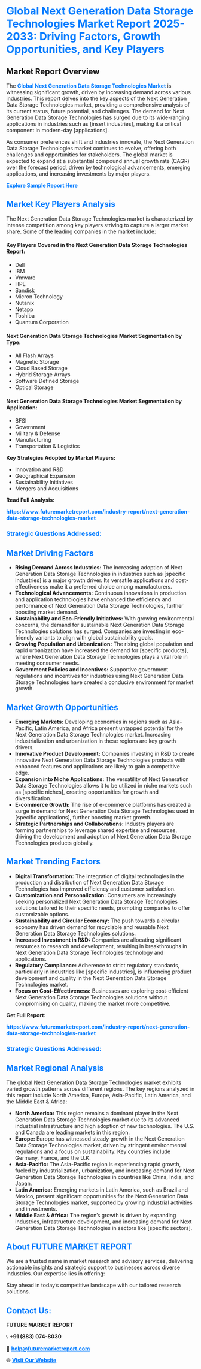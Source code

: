 <h1 style="color: #007BFF;">Global Next Generation Data Storage Technologies Market Report 2025-2033: Driving Factors, Growth Opportunities, and Key Players</h1>

<section id="overview">
<h2>Market Report Overview</h2>
<p>The <a href="https://www.futuremarketreport.com/industry-report/next-generation-data-storage-technologies-market" style="color: #007BFF; text-decoration: none;"><strong>Global Next Generation Data Storage Technologies Market</strong></a> is witnessing significant growth, driven by increasing demand across various industries. This report delves into the key aspects of the Next Generation Data Storage Technologies market, providing a comprehensive analysis of its current status, future potential, and challenges. The demand for Next Generation Data Storage Technologies has surged due to its wide-ranging applications in industries such as [insert industries], making it a critical component in modern-day [applications].</p>
<p>As consumer preferences shift and industries innovate, the Next Generation Data Storage Technologies market continues to evolve, offering both challenges and opportunities for stakeholders. The global market is expected to expand at a substantial compound annual growth rate (CAGR) over the forecast period, driven by technological advancements, emerging applications, and increasing investments by major players.</p>
</section>

<section id="overview">
<p><a href="https://www.futuremarketreport.com/request-sample/reportId=63716" style="color: #007BFF; text-decoration: none;"><strong>Explore Sample Report Here</strong></a></p>
</section>

<section id="key-players">
<h2 style="color: #007BFF;">Market Key Players Analysis</h2>
<p>The Next Generation Data Storage Technologies market is characterized by intense competition among key players striving to capture a larger market share. Some of the leading companies in the market include:</p>
<h4>Key Players Covered in the Next Generation Data Storage Technologies Report:</h4>
<ul><li>Dell</li><li>IBM</li><li>Vmware</li><li>HPE</li><li>Sandisk</li><li>Micron Technology</li><li>Nutanix</li><li>Netapp</li><li>Toshiba</li><li>Quantum Corporation</li></ul>
<h4>Next Generation Data Storage Technologies Market Segmentation by Type:</h4>
<ul><li>All Flash Arrays</li><li>Magnetic Storage</li><li>Cloud Based Storage</li><li>Hybrid Storage Arrays</li><li>Software Defined Storage</li><li>Optical Storage</li></ul>

<h4>Next Generation Data Storage Technologies Market Segmentation by Application:</h4>
<ul><li>BFSI</li><li>Government</li><li>Military &amp; Defense</li><li>Manufacturing</li><li>Transportation &amp; Logistics</li></ul>
<p><strong>Key Strategies Adopted by Market Players:</strong></p>
<ul>
<li>Innovation and R&D</li>
<li>Geographical Expansion</li>
<li>Sustainability Initiatives</li>
<li>Mergers and Acquisitions</li>
</ul>
</section>

<section>
<p><strong>Read Full Analysis: </strong></p><a href="https://www.futuremarketreport.com/industry-report/next-generation-data-storage-technologies-market" style="color: #007BFF; text-decoration: none;"><strong>https://www.futuremarketreport.com/industry-report/next-generation-data-storage-technologies-market</strong></a>
<h3 style="color: #007BFF;">Strategic Questions Addressed:</h3>
</section>

<section id="driving-factors">
<h2 style="color: #007BFF;">Market Driving Factors</h2>
<ul>
<li><strong>Rising Demand Across Industries:</strong> The increasing adoption of Next Generation Data Storage Technologies in industries such as [specific industries] is a major growth driver. Its versatile applications and cost-effectiveness make it a preferred choice among manufacturers.</li>
<li><strong>Technological Advancements:</strong> Continuous innovations in production and application technologies have enhanced the efficiency and performance of Next Generation Data Storage Technologies, further boosting market demand.</li>
<li><strong>Sustainability and Eco-Friendly Initiatives:</strong> With growing environmental concerns, the demand for sustainable Next Generation Data Storage Technologies solutions has surged. Companies are investing in eco-friendly variants to align with global sustainability goals.</li>
<li><strong>Growing Population and Urbanization:</strong> The rising global population and rapid urbanization have increased the demand for [specific products], where Next Generation Data Storage Technologies plays a vital role in meeting consumer needs.</li>
<li><strong>Government Policies and Incentives:</strong> Supportive government regulations and incentives for industries using Next Generation Data Storage Technologies have created a conducive environment for market growth.</li>
</ul>
</section>

<section id="growth-opportunities">
<h2 style="color: #007BFF;">Market Growth Opportunities</h2>
<ul>
<li><strong>Emerging Markets:</strong> Developing economies in regions such as Asia-Pacific, Latin America, and Africa present untapped potential for the Next Generation Data Storage Technologies market. Increasing industrialization and urbanization in these regions are key growth drivers.</li>
<li><strong>Innovative Product Development:</strong> Companies investing in R&D to create innovative Next Generation Data Storage Technologies products with enhanced features and applications are likely to gain a competitive edge.</li>
<li><strong>Expansion into Niche Applications:</strong> The versatility of Next Generation Data Storage Technologies allows it to be utilized in niche markets such as [specific niches], creating opportunities for growth and diversification.</li>
<li><strong>E-commerce Growth:</strong> The rise of e-commerce platforms has created a surge in demand for Next Generation Data Storage Technologies used in [specific applications], further boosting market growth.</li>
<li><strong>Strategic Partnerships and Collaborations:</strong> Industry players are forming partnerships to leverage shared expertise and resources, driving the development and adoption of Next Generation Data Storage Technologies products globally.</li>
</ul>
</section>

<section id="trending-factors">
<h2 style="color: #007BFF;">Market Trending Factors</h2>
<ul>
<li><strong>Digital Transformation:</strong> The integration of digital technologies in the production and distribution of Next Generation Data Storage Technologies has improved efficiency and customer satisfaction.</li>
<li><strong>Customization and Personalization:</strong> Consumers are increasingly seeking personalized Next Generation Data Storage Technologies solutions tailored to their specific needs, prompting companies to offer customizable options.</li>
<li><strong>Sustainability and Circular Economy:</strong> The push towards a circular economy has driven demand for recyclable and reusable Next Generation Data Storage Technologies solutions.</li>
<li><strong>Increased Investment in R&D:</strong> Companies are allocating significant resources to research and development, resulting in breakthroughs in Next Generation Data Storage Technologies technology and applications.</li>
<li><strong>Regulatory Compliance:</strong> Adherence to strict regulatory standards, particularly in industries like [specific industries], is influencing product development and quality in the Next Generation Data Storage Technologies market.</li>
<li><strong>Focus on Cost-Effectiveness:</strong> Businesses are exploring cost-efficient Next Generation Data Storage Technologies solutions without compromising on quality, making the market more competitive.</li>
</ul>
</section>

<section>
<p><strong>Get Full Report: </strong></p><a href="https://www.futuremarketreport.com/industry-report/next-generation-data-storage-technologies-market" style="color: #007BFF; text-decoration: none;"><strong>https://www.futuremarketreport.com/industry-report/next-generation-data-storage-technologies-market</strong></a>
<h3 style="color: #007BFF;">Strategic Questions Addressed:</h3>
</section>


<section id="regional-analysis">
<h2 style="color: #007BFF;">Market Regional Analysis</h2>
<p>The global Next Generation Data Storage Technologies market exhibits varied growth patterns across different regions. The key regions analyzed in this report include North America, Europe, Asia-Pacific, Latin America, and the Middle East & Africa:</p>
<ul>
<li><strong>North America:</strong> This region remains a dominant player in the Next Generation Data Storage Technologies market due to its advanced industrial infrastructure and high adoption of new technologies. The U.S. and Canada are leading markets in this region.</li>
<li><strong>Europe:</strong> Europe has witnessed steady growth in the Next Generation Data Storage Technologies market, driven by stringent environmental regulations and a focus on sustainability. Key countries include Germany, France, and the U.K.</li>
<li><strong>Asia-Pacific:</strong> The Asia-Pacific region is experiencing rapid growth, fueled by industrialization, urbanization, and increasing demand for Next Generation Data Storage Technologies in countries like China, India, and Japan.</li>
<li><strong>Latin America:</strong> Emerging markets in Latin America, such as Brazil and Mexico, present significant opportunities for the Next Generation Data Storage Technologies market, supported by growing industrial activities and investments.</li>
<li><strong>Middle East & Africa:</strong> The region’s growth is driven by expanding industries, infrastructure development, and increasing demand for Next Generation Data Storage Technologies in sectors like [specific sectors].</li>
</ul>
</section>

<footer>
<h2 style="color: #007BFF;">About FUTURE MARKET REPORT</h2>
<p>We are a trusted name in market research and advisory services, delivering actionable insights and strategic support to businesses across diverse industries. Our expertise lies in offering:</p>

<p>Stay ahead in today’s competitive landscape with our tailored research solutions.</p>

<h2 style="color: #007BFF;">Contact Us:</h2>
<p><strong>FUTURE MARKET REPORT</strong></p>
<p>📞 <strong>+91 (883) 074-8030</strong></p>
<p>📧 <strong><a href="mailto:help@futuremarketreport.com" style="color: #007BFF;">help@futuremarketreport.com</a></strong></p>
<p>🌐 <strong><a href="https://www.futuremarketreport.com/" style="color: #007BFF;">Visit Our Website</a></strong></p>
</footer>